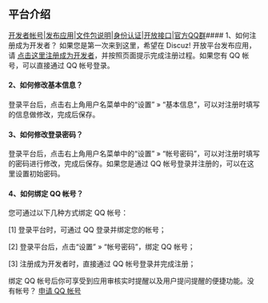 ## 平台介绍
[开发者帐号](?ac=document&page=faq)|[发布应用](?ac=document&page=faq_addon)|[文件包说明](?ac=document&page=faq_zip)|[身份认证](?ac=document&page=faq_certification)|[开放接口](?ac=document&page=faq_api)|[官方QQ群](?ac=document&page=qqgroup)#### 1、如何注册成为开发者？
如果您是第一次来到这里，希望在 Discuz! 开放平台发布应用，请 [点击这里注册成为开发者](?ac=register)，并按照页面提示完成注册过程。如果您有 QQ 帐号，可以直接通过 QQ 帐号登录。

#### 2、如何修改基本信息？
登录平台后，点击右上角用户名菜单中的“设置” » “基本信息”，可以对注册时填写的信息做修改，完成后保存。

#### 3、如何修改登录密码？
登录平台后，点击右上角用户名菜单中的“设置” » “帐号密码”，可以对注册时填写的密码进行修改，完成后保存。如果您是通过 QQ 帐号登录并注册的，可以在这里设置初始密码。

#### 4、如何绑定 QQ 帐号？
您可通过以下几种方式绑定 QQ 帐号：

[1] 登录平台时，可通过 QQ 登录并绑定您的帐号；

[2] 登录平台后，点击“设置” » “帐号密码”，绑定 QQ 帐号；

[3] 注册成为开发者时，直接通过 QQ 帐号登录并完成注册；

绑定 QQ 帐号后你可享受到应用审核实时提醒以及用户提问提醒的便捷功能。没有帐号？ [申请 QQ 帐号](http://zc.qq.com/)

